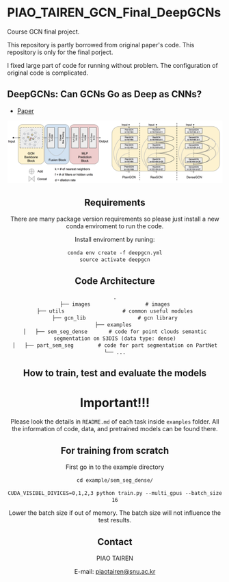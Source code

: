 # PIAO_TAIREN_GCN_Final_DeepGCNs
Course GCN final project.

This repository is partly borrowed from original paper's code.
This repository is only for the final porject.

I fixed large part of code for running without problem.
The configuration of original code is complicated.

## DeepGCNs: Can GCNs Go as Deep as CNNs?
* [Paper](https://arxiv.org/pdf/1904.03751.pdf)

<div style="text-align:center"><img src='./images/pipeline.png' width=800>


## Requirements
There are many package version requirements so please just install a new conda enviroment to run the code.

Install enviroment by runing:
```
conda env create -f deepgcn.yml
source activate deepgcn
```

## Code Architecture
    .
    ├── images                  # images
    ├── utils                   # common useful modules
    ├── gcn_lib                 # gcn library
    ├── examples 
    │   ├── sem_seg_dense       # code for point clouds semantic segmentation on S3DIS (data type: dense)
    │   ├── part_sem_seg        # code for part segmentation on PartNet
    └── ...

## How to train, test and evaluate the models

# Important!!!
Please look the details in `README.md` of each task inside `examples` folder.
All the information of code, data, and pretrained models can be found there.

## For training from scratch
First go in to the example directory
```
cd example/sem_seg_dense/
```

```
CUDA_VISIBEL_DIVICES=0,1,2,3 python train.py --multi_gpus --batch_size 16
```
Lower the batch size if out of memory. The batch size will not influence the test results.


## Contact
PIAO TAIREN

E-mail: piaotairen@snu.ac.kr

